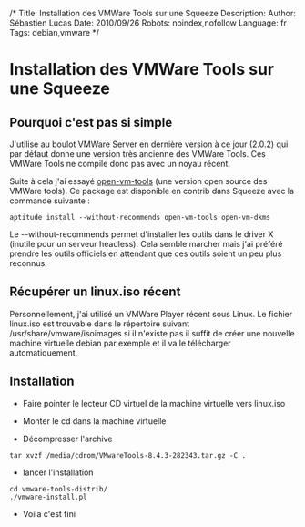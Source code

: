 /*
Title: Installation des VMWare Tools sur une Squeeze
Description: 
Author: Sébastien Lucas
Date: 2010/09/26
Robots: noindex,nofollow
Language: fr
Tags: debian,vmware
*/
# Installation des VMWare Tools sur une Squeeze

## Pourquoi c'est pas si simple
J'utilise au boulot VMWare Server en dernière version à ce jour (2.0.2) qui par défaut donne une version très ancienne des VMWare Tools. Ces VMWare Tools ne compile donc pas avec un noyau récent.

Suite à cela j'ai essayé [open-vm-tools](http://open-vm-tools.sourceforge.net/) (une version open source des VMWare tools). Ce package est disponible en contrib dans Squeeze avec la commande suivante :
```
aptitude install --without-recommends open-vm-tools open-vm-dkms
```
Le --without-recommends permet d'installer les outils dans le driver X (inutile pour un serveur headless). Cela semble marcher mais j'ai préféré prendre les outils officiels en attendant que ces outils soient un peu plus reconnus.
## Récupérer un linux.iso récent

Personnellement, j'ai utilisé un VMWare Player récent sous Linux. Le fichier linux.iso est trouvable dans le répertoire suivant /usr/share/vmware/isoimages si il n'existe pas il suffit de créer une nouvelle machine virtuelle debian par exemple et il va le télécharger automatiquement.
## Installation

*	Faire pointer le lecteur CD virtuel de la machine virtuelle vers linux.iso

*	Monter le cd dans la machine virtuelle

*	Décompresser l'archive
```
tar xvzf /media/cdrom/VMwareTools-8.4.3-282343.tar.gz -C .
```

*	lancer l'installation
```
cd vmware-tools-distrib/
./vmware-install.pl
```

*	Voila c'est fini

